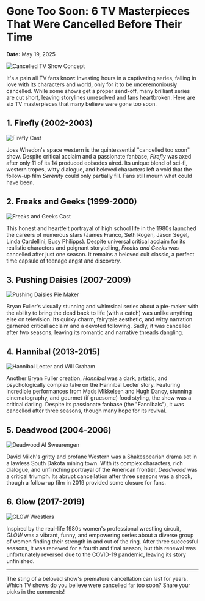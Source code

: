 # Gone Too Soon: 6 TV Masterpieces That Were Cancelled Before Their Time

**Date:** May 19, 2025

![Cancelled TV Show Concept](backdrop_tmdbtvid:1396) 

It's a pain all TV fans know: investing hours in a captivating series, falling in love with its characters and world, only for it to be unceremoniously cancelled. While some shows get a proper send-off, many brilliant series are cut short, leaving storylines unresolved and fans heartbroken. Here are six TV masterpieces that many believe were gone too soon.

## 1. Firefly (2002-2003)

![Firefly Cast](tmdbtvid:1437)

Joss Whedon's space western is the quintessential "cancelled too soon" show. Despite critical acclaim and a passionate fanbase, *Firefly* was axed after only 11 of its 14 produced episodes aired. Its unique blend of sci-fi, western tropes, witty dialogue, and beloved characters left a void that the follow-up film *Serenity* could only partially fill. Fans still mourn what could have been.

## 2. Freaks and Geeks (1999-2000)

![Freaks and Geeks Cast](tmdbtvid:500)

This honest and heartfelt portrayal of high school life in the 1980s launched the careers of numerous stars (James Franco, Seth Rogen, Jason Segel, Linda Cardellini, Busy Philipps). Despite universal critical acclaim for its realistic characters and poignant storytelling, *Freaks and Geeks* was cancelled after just one season. It remains a beloved cult classic, a perfect time capsule of teenage angst and discovery.

## 3. Pushing Daisies (2007-2009)

![Pushing Daisies Pie Maker](tmdbtvid:7922)

Bryan Fuller's visually stunning and whimsical series about a pie-maker with the ability to bring the dead back to life (with a catch) was unlike anything else on television. Its quirky charm, fairytale aesthetic, and witty narration garnered critical acclaim and a devoted following. Sadly, it was cancelled after two seasons, leaving its romantic and narrative threads dangling.

## 4. Hannibal (2013-2015)

![Hannibal Lecter and Will Graham](tmdbtvid:40008)

Another Bryan Fuller creation, *Hannibal* was a dark, artistic, and psychologically complex take on the Hannibal Lecter story. Featuring incredible performances from Mads Mikkelsen and Hugh Dancy, stunning cinematography, and gourmet (if gruesome) food styling, the show was a critical darling. Despite its passionate fanbase (the "Fannibals"), it was cancelled after three seasons, though many hope for its revival.

## 5. Deadwood (2004-2006)

![Deadwood Al Swearengen](tmdbtvid:179)

David Milch's gritty and profane Western was a Shakespearian drama set in a lawless South Dakota mining town. With its complex characters, rich dialogue, and unflinching portrayal of the American frontier, *Deadwood* was a critical triumph. Its abrupt cancellation after three seasons was a shock, though a follow-up film in 2019 provided some closure for fans.

## 6. Glow (2017-2019)

![GLOW Wrestlers](tmdbtvid:67767)

Inspired by the real-life 1980s women's professional wrestling circuit, *GLOW* was a vibrant, funny, and empowering series about a diverse group of women finding their strength in and out of the ring. After three successful seasons, it was renewed for a fourth and final season, but this renewal was unfortunately reversed due to the COVID-19 pandemic, leaving its story unfinished.

---

The sting of a beloved show's premature cancellation can last for years. Which TV shows do you believe were cancelled far too soon? Share your picks in the comments!